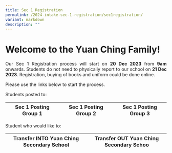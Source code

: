 ```yaml
---
title: Sec 1 Registration
permalink: /2024-intake-sec-1-registration/sec1registration/
variant: markdown
description: ""
---
```

# Welcome to the Yuan Ching Family!

<p style="text-align: justify;">Our Sec 1 Registration process will start on <strong>20 Dec 2023</strong> from <strong>9am </strong> onwards.
Students do not need to physically report to our school on <strong>21 Dec 2023</strong>. Registration, buying of books and uniform could be done online. </p>

Please use the links below to start the process.

Students posted to:


| Sec 1 Posting Group 1 | Sec 1 Posting Group 2 | Sec 1 Posting Group 3 |
| -------- | -------- | -------- |


Student who would like to: 

| Transfer INTO Yuan Ching Secondary School | Transfer OUT Yuan Ching Secondary Schoo | 
| -------- | -------- | 